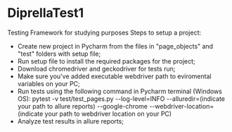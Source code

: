 # DiprellaTest1
Testing Framework for studying purposes
Steps to setup a project:
- Create new project in Pycharm from the files in "page_objects" and "test" folders with setup file;
- Run setup file to install the required packages for the project;
- Download chromedriver and geckodriver for tests run;
- Make sure you've added executable webdriver path to eviromental variables on your PC; 
- Run tests using the following command in Pycharm terminal (Windows OS): 
pytest -v test/test_pages.py --log-level=INFO --alluredir=(indicate your path to allure reports) --google-chrome --webdriver-location=(indicate your path to webdriver location on your PC)
- Analyze test results in allure reports; 
